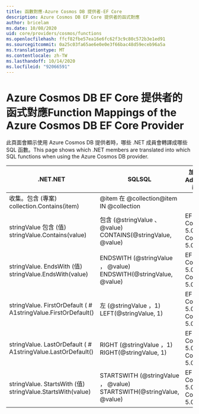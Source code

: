 ```yaml
---
title: 函數對應-Azure Cosmos DB 提供者-EF Core
description: Azure Cosmos DB EF Core 提供者的函式對應
author: bricelam
ms.date: 10/08/2020
uid: core/providers/cosmos/functions
ms.openlocfilehash: ffcf82fbe57ea16e6fc62f3c9c80c572b3e1ed91
ms.sourcegitcommit: 0a25c03fa65ae6e0e0e3f66bac48d59eceb96a5a
ms.translationtype: MT
ms.contentlocale: zh-TW
ms.lasthandoff: 10/14/2020
ms.locfileid: "92066591"
---
```

# <a name="function-mappings-of-the-azure-cosmos-db-ef-core-provider"></a><span data-ttu-id="8b0bc-103">Azure Cosmos DB EF Core 提供者的函式對應</span><span class="sxs-lookup"><span data-stu-id="8b0bc-103">Function Mappings of the Azure Cosmos DB EF Core Provider</span></span>

<span data-ttu-id="8b0bc-104">此頁面會顯示使用 Azure Cosmos DB 提供者時，哪些 .NET 成員會轉譯成哪些 SQL 函數。</span><span class="sxs-lookup"><span data-stu-id="8b0bc-104">This page shows which .NET members are translated into which SQL functions when using the Azure Cosmos DB provider.</span></span>

<span data-ttu-id="8b0bc-105">.NET</span><span class="sxs-lookup"><span data-stu-id="8b0bc-105">.NET</span></span>                          | <span data-ttu-id="8b0bc-106">SQL</span><span class="sxs-lookup"><span data-stu-id="8b0bc-106">SQL</span></span>                              | <span data-ttu-id="8b0bc-107">加入</span><span class="sxs-lookup"><span data-stu-id="8b0bc-107">Added in</span></span>
----------------------------- | -------------------------------- | --------
<span data-ttu-id="8b0bc-108">收集。包含 (專案) </span><span class="sxs-lookup"><span data-stu-id="8b0bc-108">collection.Contains(item)</span></span>     | <span data-ttu-id="8b0bc-109">@item 在 @collection</span><span class="sxs-lookup"><span data-stu-id="8b0bc-109">@item IN @collection</span></span>
<span data-ttu-id="8b0bc-110">stringValue 包含 (值) </span><span class="sxs-lookup"><span data-stu-id="8b0bc-110">stringValue.Contains(value)</span></span>   | <span data-ttu-id="8b0bc-111">包含 (@stringValue 、 @value) </span><span class="sxs-lookup"><span data-stu-id="8b0bc-111">CONTAINS(@stringValue, @value)</span></span>   | <span data-ttu-id="8b0bc-112">EF Core 5.0</span><span class="sxs-lookup"><span data-stu-id="8b0bc-112">EF Core 5.0</span></span>
<span data-ttu-id="8b0bc-113">stringValue. EndsWith (值) </span><span class="sxs-lookup"><span data-stu-id="8b0bc-113">stringValue.EndsWith(value)</span></span>   | <span data-ttu-id="8b0bc-114">ENDSWITH (@stringValue ， @value) </span><span class="sxs-lookup"><span data-stu-id="8b0bc-114">ENDSWITH(@stringValue, @value)</span></span>   | <span data-ttu-id="8b0bc-115">EF Core 5.0</span><span class="sxs-lookup"><span data-stu-id="8b0bc-115">EF Core 5.0</span></span>
<span data-ttu-id="8b0bc-116">stringValue. FirstOrDefault ( # A1</span><span class="sxs-lookup"><span data-stu-id="8b0bc-116">stringValue.FirstOrDefault()</span></span>  | <span data-ttu-id="8b0bc-117">左 (@stringValue ，1) </span><span class="sxs-lookup"><span data-stu-id="8b0bc-117">LEFT(@stringValue, 1)</span></span>            | <span data-ttu-id="8b0bc-118">EF Core 5.0</span><span class="sxs-lookup"><span data-stu-id="8b0bc-118">EF Core 5.0</span></span>
<span data-ttu-id="8b0bc-119">stringValue. LastOrDefault ( # A1</span><span class="sxs-lookup"><span data-stu-id="8b0bc-119">stringValue.LastOrDefault()</span></span>   | <span data-ttu-id="8b0bc-120">RIGHT (@stringValue ，1) </span><span class="sxs-lookup"><span data-stu-id="8b0bc-120">RIGHT(@stringValue, 1)</span></span>           | <span data-ttu-id="8b0bc-121">EF Core 5.0</span><span class="sxs-lookup"><span data-stu-id="8b0bc-121">EF Core 5.0</span></span>
<span data-ttu-id="8b0bc-122">stringValue. StartsWith (值) </span><span class="sxs-lookup"><span data-stu-id="8b0bc-122">stringValue.StartsWith(value)</span></span> | <span data-ttu-id="8b0bc-123">STARTSWITH (@stringValue ， @value) </span><span class="sxs-lookup"><span data-stu-id="8b0bc-123">STARTSWITH(@stringValue, @value)</span></span> | <span data-ttu-id="8b0bc-124">EF Core 5.0</span><span class="sxs-lookup"><span data-stu-id="8b0bc-124">EF Core 5.0</span></span>
